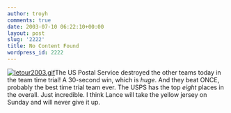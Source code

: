 ```yaml
---
author: troyh
comments: true
date: 2003-07-10 06:22:10+00:00
layout: post
slug: '2222'
title: No Content Found
wordpress_id: 2222
---
```


[![letour2003.gif](http://www.troyandgay.com/archives/letour2003.gif)](http://letour.fr/)The US Postal Service destroyed the other teams today in the team time trial! A 30-second win, which is _huge_. And they beat ONCE, probably the best time trial team ever. The USPS has the top _eight_ places in the overall. Just incredible. I think Lance will take the yellow jersey on Sunday and will never give it up.
